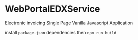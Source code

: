 # WebPortalEDXService
Electronic invoicing Single Page Vanilla Javascript Application

install `package.json` dependencies then `npm run build`
